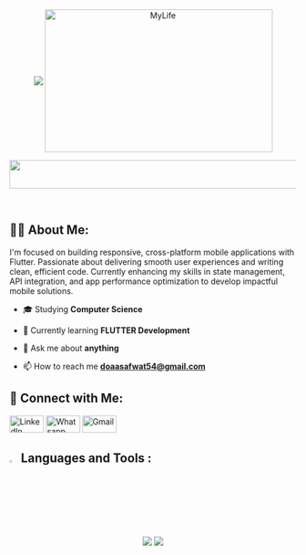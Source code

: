 <div style="display: flex; justify-content: center; align-items: center; text-align: center;">
    <img src="https://readme-typing-svg.herokuapp.com/?font=Montserrat&size=35&center=true&vCenter=true&width=500&height=70&duration=2000&lines=I'm+Doaa+Safwat;Flutter%20Developer+😎;&color=4C53A5" />
    <img align="right" alt="MyLife" width="400"  height="250px" src="https://user-images.githubusercontent.com/74038190/212748842-9fcbad5b-6173-4175-8a61-521f3dbb7514.gif?cid=790b7611rb8cp36foa8zqipr0yzqyv3d79uoce4fn7lbxott&ep=v1_gifs_search&rid=giphy.gif&ct=g">
</div>
<p align="center">
  <img src="https://github.com/Govindv7555/Govindv7555/blob/main/49e76e0596857673c5c80c85b84394c1.gif" width=550px height=50px>
</p> 
<br>


## 🙋‍♂️ About Me:
I'm focused on building responsive, cross-platform mobile applications with Flutter. Passionate about delivering smooth user experiences and writing clean, efficient code. Currently enhancing my skills in state management, API integration, and app performance optimization to develop impactful mobile solutions.


- 🎓 Studying **Computer Science**
  
- 🌱 Currently learning **FLUTTER Development**

- 💬 Ask me about **anything**

- 📫 How to reach me **doaasafwat54@gmail.com**


## 🤝 Connect with Me:
<p align="left">
  	<a href="https://www.linkedin.com/in/doaa-safwat-794b72289/"><img src="https://img.shields.io/badge/linkedin-%230A66C2.svg?style=plastic&logo=linkedin&logoColor=white" alt="LinkedIn" width="60" height="30"/></a>
	<a href="https://wa.me/+201204533186"><img src="https://img.shields.io/badge/whatsapp-%2325D366.svg?style=plastic&logo=whatsapp&logoColor=white" alt="Whatsapp" width="60" height="30"/></a>
<a href="mailto:doaasafwat54@gmail.com"><img src="https://img.shields.io/badge/gmail-%23EA4335.svg?style=plastic&logo=gmail&logoColor=white" alt="Gmail" width="60" height="30"/></a>
</p>












## <img src="https://media2.giphy.com/media/QssGEmpkyEOhBCb7e1/giphy.gif?cid=ecf05e47a0n3gi1bfqntqmob8g9aid1oyj2wr3ds3mg700bl&rid=giphy.gif" width ="3%">  Languages and Tools :
<div align="center">
    <img src="https://skillicons.dev/icons?i=flutter,dart,java,python,cpp,firebase" />
    <img src="https://skillicons.dev/icons?i=git,github,androidstudio,vscode,figma,postman,html,css" /><br>
</div>
